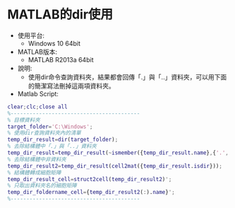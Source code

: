 # MATLAB的dir使用
+ 使用平台:
  +  Windows 10 64bit
+ MATLAB版本:
  + MATLAB R2013a 64bit
+ 說明:
  + 使用dir命令查詢資料夾，結果都會回傳「.」與「..」資料夾，可以用下面的簡潔寫法刪掉這兩項資料夾。
+ Matlab Script:
```matlab
clear;clc;close all
%-----------------------------------------
% 目標資料夾
target_folder='C:\Windows';
% 使用dir查詢資料夾內的清單
temp_dir_result=dir(target_folder);
% 去除結構體中「.」與「..」資料夾
temp_dir_result=temp_dir_result(~ismember({temp_dir_result.name},{'.','..'}));
% 去除結構體中非資料夾
temp_dir_result2=temp_dir_result(cell2mat({temp_dir_result.isdir}));
% 結構體轉成細胞矩陣
temp_dir_result_cell=struct2cell(temp_dir_result2)';
% 只取出資料夾名的細胞矩陣
temp_dir_foldername_cell={temp_dir_result2(:).name}';
%-----------------------------------------
```
